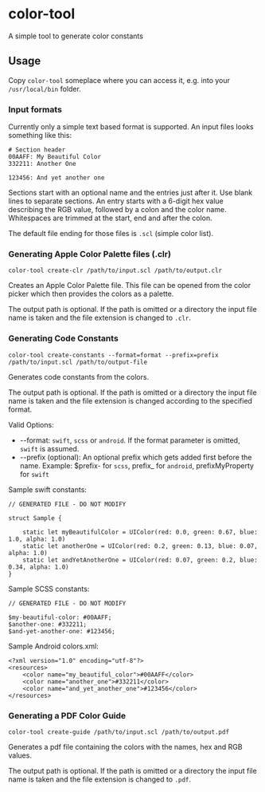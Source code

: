 # color-tool

A simple tool to generate color constants


## Usage

Copy `color-tool` someplace where you can access it, e.g. into your `/usr/local/bin` folder.


### Input formats

Currently only a simple text based format is supported. An input files looks something like this:

    # Section header
    00AAFF: My Beautiful Color
    332211: Another One
    
    123456: And yet another one

Sections start with an optional name and the entries just after it. Use blank lines to separate sections.
An entry starts with a 6-digit hex value describing the RGB value, followed by a colon and the color name.
Whitespaces are trimmed at the start, end and after the colon.

The default file ending for those files is `.scl` (simple color list).


### Generating Apple Color Palette files (.clr)

`color-tool create-clr /path/to/input.scl /path/to/output.clr`

Creates an Apple Color Palette file. This file can be opened from the color picker which then
provides the colors as a palette.

The output path is optional. If the path is omitted or a directory the input file name is taken and
the file extension is changed to `.clr`.


### Generating Code Constants

`color-tool create-constants --format=format --prefix=prefix /path/to/input.scl /path/to/output-file`

Generates code constants from the colors.

The output path is optional. If the path is omitted or a directory the input file name is taken and
the file extension is changed according to the specified format.


Valid Options:

*	--format: `swift`, `scss` or `android`. If the format parameter is omitted, `swift` is assumed.
*	--prefix (optional): An optional prefix which gets added first before the name. Example: $prefix- for `scss`, prefix_ for `android`, prefixMyProperty for `swift`


Sample swift constants:

    // GENERATED FILE - DO NOT MODIFY
    
    struct Sample {
        
        static let myBeautifulColor = UIColor(red: 0.0, green: 0.67, blue: 1.0, alpha: 1.0)
        static let anotherOne = UIColor(red: 0.2, green: 0.13, blue: 0.07, alpha: 1.0)
        static let andYetAnotherOne = UIColor(red: 0.07, green: 0.2, blue: 0.34, alpha: 1.0)
    }


Sample SCSS constants:

    // GENERATED FILE - DO NOT MODIFY
    
    $my-beautiful-color: #00AAFF;
    $another-one: #332211;
    $and-yet-another-one: #123456;
    
  
Sample Android colors.xml:

	<?xml version="1.0" encoding="utf-8"?>
	<resources>
		<color name="my_beautiful_color">#00AAFF</color>
		<color name="another_one">#332211</color>
		<color name="and_yet_another_one">#123456</color>
	</resources>


### Generating a PDF Color Guide

`color-tool create-guide /path/to/input.scl /path/to/output.pdf`

Generates a pdf file containing the colors with the names, hex and RGB values.

The output path is optional. If the path is omitted or a directory the input file name is taken and
the file extension is changed to `.pdf`.